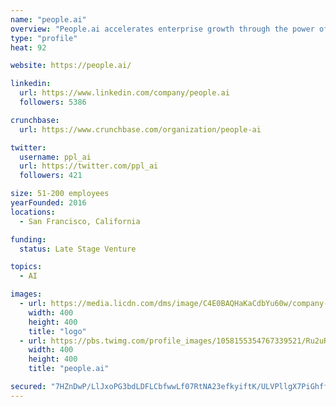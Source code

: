 ```yaml
---
name: "people.ai"
overview: "People.ai accelerates enterprise growth through the power of AI. With the industry’s only Revenue Intelligence System, People.ai frees all customer-facing teams, including sales, marketing, and customer success, from manual data entry by automatically capturing all contacts and customer activity data, dynamically updating the CRM and providing actionable intelligence across all management tools, allowing them to realize their full selling capacity."
type: "profile"
heat: 92

website: https://people.ai/

linkedin:
  url: https://www.linkedin.com/company/people.ai
  followers: 5386

crunchbase:
  url: https://www.crunchbase.com/organization/people-ai

twitter:
  username: ppl_ai
  url: https://twitter.com/ppl_ai
  followers: 421

size: 51-200 employees
yearFounded: 2016
locations:
  - San Francisco, California

funding:
  status: Late Stage Venture

topics:
  - AI

images:
  - url: https://media.licdn.com/dms/image/C4E0BAQHaKaCdbYu60w/company-logo_400_400/0?e=1582761600&v=beta&t=51iwg7T9dy4JEfRA1eXANboXyhsyzEHpsujkbiHmvgo
    width: 400
    height: 400
    title: "logo"
  - url: https://pbs.twimg.com/profile_images/1058155354767339521/Ru2uRRKv_400x400.jpg
    width: 400
    height: 400
    title: "people.ai"

secured: "7HZnDwP/LlJxoPG3bdLDFLCbfwwLf07RtNA23efkyiftK/ULVPllgX7PiGhff++aMcobelv4FkVaQGlPnlGUc3VPG+7EWKKzzaERhYcVk5WAZsag0VWHFl17d7RGvfNrVEHKSDVIj91f/W8Qa6dhgWkYmAFghs2A25IQhHF3ItovIpHamQLSSfcqQBtgxZAelf5ZCeaLUKjlCD6Pmj6hLX13l+zqnL+KHQceDb6L9flF3H99eZ/0o63zgMVZ+345EUYidrnry4Cne7sgpjV5QGSR2meN5P0sLplhn3kP9FkZCp0jKfi/CA8znakLDA80;PJsvHJ8AGgdCDd6h8NwrXg=="
---
```



